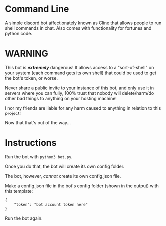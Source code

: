 # Command Line
A simple discord bot affectionately known as Cline that allows people to run shell commands in chat. Also comes with functionality for fortunes and python code.


# **WARNING**

This bot is ***extremely*** dangerous! It allows access to a "sort-of-shell" on your system (each command gets its own shell) that could be used to get the bot's token, or worse.

Never share a public invite to your instance of this bot, and only use it in servers where you can fully, 100% trust that nobody will delete/harm/do other bad things to anything on your hosting machine!

I nor my friends are liable for any harm caused to anything in relation to this project!

Now that that's out of the way...

# Instructions

Run the bot with `python3 bot.py`.

Once you do that, the bot will create its own config folder.

The bot, however, *cannot* create its own config.json file.

Make a config.json file in the bot's config folder (shown in the output) with this template:

```
{
    "token": "bot account token here"
}
```

Run the bot again.
